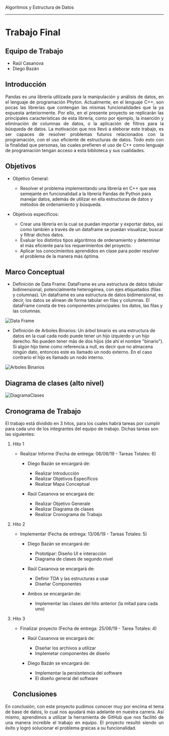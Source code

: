 Algoritmos y Estructura de Datos
********************************

# Trabajo Final

## Equipo de Trabajo

* Raúl Casanova
* Diego Bazán

## Introducción

<p style="text-align: justify;">Pandas es una librería utilizada para la manipulación y análisis de datos, en el lenguaje de programación Phyton. Actualmente, en el lenguaje C++, son pocas las librerías que contengan las mismas funcionalidades que la ya expuesta anteriormente. Por ello, en el presente proyecto se replicarán las principales características de esta librería, como por ejemplo, la inserción y eliminación de columnas de datos, o la aplicación de filtros para la búsqueda de datos. La motivación que nos llevó a eleborar este trabajo, es ser capaces de resolver problemas futuros relacionados con la programación, con el uso eficiente de estructuras de datos. Todo esto con la finalidad que personas, las cuales prefieren el uso de C++ como lenguaje de programación tengan acceso a esta biblioteca y sus cualidades.</p>

## Objetivos

* Objetivo General:
   * Resolver el problema implementando una librería en C++ que sea semejante en funcionalidad a la librería Pandas de Python para manejar datos, además de utilizar en ella estructuras de datos y métodos de ordenamiento y búsqueda.

* Objetivos especificos: 
   * Crear una librería en la cual se puedan importar y exportar datos, así como también a través de un dataframe se puedan visualizar, buscar y filtrar dichos datos.
   * Evaluar los distintos tipos algoritmos de ordenamiento y determinar el más eficiente para los requerimientos del proyecto.
   * Aplicar los conocimientos aprendidos en clase para poder resolver el problema de la manera más óptima.

## Marco Conceptual
* Definición de Data Frame:
DataFrame es una estructura de datos tabular bidimensional, potencialmente heterogénea, con ejes etiquetados (filas y columnas). Un dataframe es una estructura de datos bidimensional, es decir, los datos se alinean de forma tabular en filas y columnas. El dataFrame consta de tres componentes principales: los datos, las filas y las columnas.

![Data Frame](MarcoConceptualDataFrame.PNG)
* Definición de Arboles Binarios:
Un árbol binario es una estructura de datos en la cual cada nodo puede tener un hijo izquierdo y un hijo derecho. No pueden tener más de dos hijos (de ahí el nombre "binario"). Si algún hijo tiene como referencia a null, es decir que no almacena ningún dato, entonces este es llamado un nodo externo. En el caso contrario el hijo es llamado un nodo interno.

![Arboles Binarios](MarcoConceptualArbolesBinarios.PNG)


## Diagrama de clases (alto nivel)

![DiagramaClases](DiagramaClases.png)

## Cronograma de Trabajo

El trabajo está dividido en 3 hitos, para los cuales habrá tareas por cumplir para cada uno de los integrantes del equipo de trabajo.
Dichas tareas son las siguientes:

1. Hito 1

    * Realizar Informe (Fecha de entrega: 06/06/19 - Tareas Totales: 6)
    
        * Diego Bazán se encargará de:
          *  Realizar Introducción
          *  Realizar Objetivos Específicos
          *  Realizar Mapa Conceptual  
          
        *  Raúl Casanova se encargará de:
            *  Realizar Objetivo Generale
            *  Realizar Diagrama de clases
            *  Realizar Cronograma de Trabajo
            
1. Hito 2

    * Implementar (Fecha de entrega: 13/06/19 - Tareas Totales: 5)
    
        * Diego Bazán se encargará de:
            * Prototipar: Diseño UI e interacción
            * Diagrama de clases de segundo nivel
            
        * Raúl Casanova se encargará de:
            * Definir TDA y las estructuras a usar
            * Diseñar Componentes
            
        * Ambos se encargarán de:
            * Implementar las clases del hito anterior (la mitad para cada uno)
    
1. Hito 3

    * Finalizar proyecto (Fecha de entrega: 25/06/19 - Tarea Totales: 4)
    
        * Raúl Casanova se encargará de:
            * Diseñar los archivos a utilizar
            * Implemetar componentes de diseño
            
        * Diego Bazán se encargará de:
            * Implementar la persisntencia del software
            * El diseño general del software
    
    ## Conclusiones

<p style="text-align: justify;">En conclusión, con este proyecto pudimos conocer muy por encima el tema de base de datos, lo cual nos ayudará más adelante en nuestra carrera. Así mismo, aprendimos a utilizar la herramienta de GitHub que nos facilitó de una manera increible el trabajo en equipo. El proyecto resultó siendo un éxito y logró solucionar el problema graicas a su funcionalidad.

